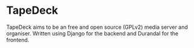 TapeDeck
========
TapeDeck aims to be an free and open source (GPLv2) media server and organiser.  Written using Django for the backend and Durandal for the frontend.

